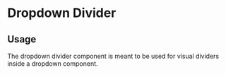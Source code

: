 # Dropdown Divider

<!-- STORY -->

## Usage

The dropdown divider component is meant to be used for visual dividers inside a dropdown component.

